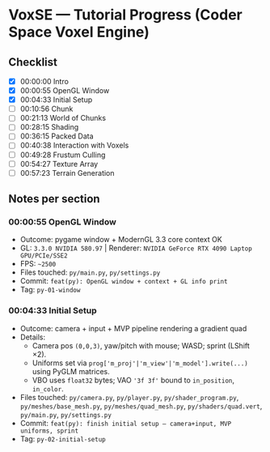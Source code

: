 # VoxSE — Tutorial Progress (Coder Space Voxel Engine)

## Checklist
- [x] 00:00:00 Intro
- [x] 00:00:55 OpenGL Window
- [x] 00:04:33 Initial Setup
- [ ] 00:10:56 Chunk
- [ ] 00:21:13 World of Chunks
- [ ] 00:28:15 Shading
- [ ] 00:36:15 Packed Data
- [ ] 00:40:38 Interaction with Voxels
- [ ] 00:49:28 Frustum Culling
- [ ] 00:54:27 Texture Array
- [ ] 00:57:23 Terrain Generation

## Notes per section
### 00:00:55 OpenGL Window
- Outcome: pygame window + ModernGL 3.3 core context OK
- GL: `3.3.0 NVIDIA 580.97` | Renderer: `NVIDIA GeForce RTX 4090 Laptop GPU/PCIe/SSE2`
- FPS: `~2500`
- Files touched: `py/main.py`, `py/settings.py`
- Commit: `feat(py): OpenGL window + context + GL info print`
- Tag: `py-01-window`

### 00:04:33 Initial Setup
- Outcome: camera + input + MVP pipeline rendering a gradient quad
- Details:
  - Camera pos `(0,0,3)`, yaw/pitch with mouse; WASD; sprint (LShift ×2).
  - Uniforms set via `prog['m_proj'|'m_view'|'m_model'].write(...)` using PyGLM matrices.
  - VBO uses `float32` bytes; VAO `'3f 3f'` bound to `in_position`, `in_color`.
- Files touched: `py/camera.py`, `py/player.py`, `py/shader_program.py`, `py/meshes/base_mesh.py`, `py/meshes/quad_mesh.py`, `py/shaders/quad.vert`, `py/main.py`, `py/settings.py`
- Commit: `feat(py): finish initial setup — camera+input, MVP uniforms, sprint`
- Tag: `py-02-initial-setup`